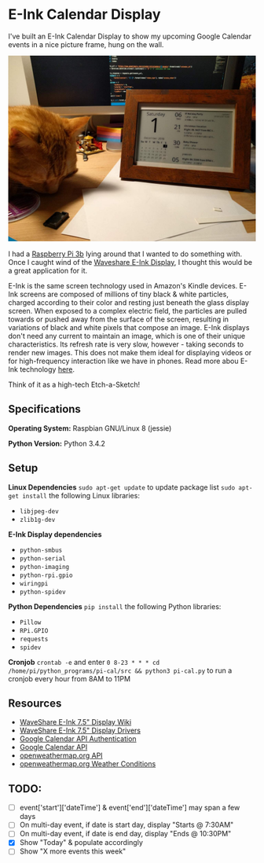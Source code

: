 # E-Ink Calendar Display
I've built an E-Ink Calendar Display to show my upcoming Google Calendar events in a nice picture frame, hung on the wall.

![Chicken cat helping me with the Raspberry Pi E-Ink Calendar Display](./img/chicken_calendar.jpg)

I had a [Raspberry Pi 3b](https://www.raspberrypi.org/products/raspberry-pi-3-model-b/) lying around that I wanted to do something with. Once I caught wind of the [Waveshare E-Ink Display](https://www.waveshare.com/7.5inch-e-paper-hat.htm), I thought this would be a great application for it.

E-Ink is the same screen technology used in Amazon's Kindle devices. E-Ink screens are composed of millions of tiny black & white particles, charged according to their color and resting just beneath the glass display screen. When exposed to a complex electric field, the particles are pulled towards or pushed away from the surface of the screen, resulting in variations of black and white pixels that compose an image. E-Ink displays don't need any current to maintain an image, which is one of their unique characteristics. Its refresh rate is very slow, however - taking seconds to render new images. This does not make them ideal for displaying videos or for high-frequency interaction like we have in phones. Read more abou E-Ink technology [here](https://www.eink.com/electronic-ink.html).

Think of it as a high-tech Etch-a-Sketch!

## Specifications
**Operating System:**
Raspbian GNU/Linux 8 (jessie)

**Python Version:**
Python 3.4.2

## Setup
**Linux Dependencies**
`sudo apt-get update` to update package list
`sudo apt-get install` the following Linux libraries:
* `libjpeg-dev`
* `zlib1g-dev`

**E-Ink Display dependencies**
- `python-smbus`
- `python-serial`
- `python-imaging`
- `python-rpi.gpio`
- `wiringpi`
- `python-spidev`

**Python Dependencies**
`pip install` the following Python libraries:
- `Pillow`
- `RPi.GPIO`
- `requests`
- `spidev`

**Cronjob**
`crontab -e`
and enter
`0 8-23 * * * cd /home/pi/python_programs/pi-cal/src && python3 pi-cal.py`
to run a cronjob every hour from 8AM to 11PM

## Resources
* [WaveShare E-Ink 7.5" Display Wiki](https://www.waveshare.com/wiki/7.5inch_e-Paper_HAT)
* [WaveShare E-Ink 7.5" Display Drivers](https://www.waveshare.com/wiki/Pioneer600#Libraries_Installation_for_RPi)
* [Google Calendar API Authentication](https://developers.google.com/identity/protocols/OAuth2ForDevices#allowedscopes)
* [Google Calendar API](https://developers.google.com/calendar/v3/reference/events/list?apix_params=%7B%22calendarId%22%3A%22lkopeh0sr1m9svqcggd0pms2ug%40group.calendar.google.com%22%2C%22orderBy%22%3A%22startTime%22%7D)
* [openweathermap.org API](https://openweathermap.org/current#list)
* [openweathermap.org Weather Conditions](https://openweathermap.org/weather-conditions)

## TODO:
* [ ] event['start']['dateTime'] & event['end']['dateTime'] may span a few days
* [ ] On multi-day event, if date is start day, display "Starts @ 7:30AM"
* [ ] On multi-day event, if date is end day, display "Ends @ 10:30PM"
* [x] Show "Today" & populate accordingly
* [ ] Show "X more events this week"
